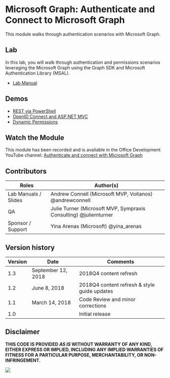 # Microsoft Graph: Authenticate and Connect to Microsoft Graph

This module walks through authentication scenarios with Microsoft Graph.

## Lab

In this lab, you will walk through authentication and permissions scenarios leveraging the Microsoft Graph using the Graph SDK and Microsoft Authentication Library (MSAL).

- [Lab Manual](./Lab.md)

## Demos

- [REST via PowerShell](./Demos/01-rest-via-powershell)
- [OpenID Connect and ASP.NET MVC](./Demos/02-openid-connect)
- [Dynamic Permissions](./Demos/03-dynamic-permissions)

## Watch the Module

This module has been recorded and is available in the Office Development YouTube channel: [Authenticate and connect with Microsoft Graph](https://www.youtube.com/watch?v=QZHNPr7TRPU)

## Contributors

|        Roles         |                            Author(s)                             |
| -------------------- | ---------------------------------------------------------------- |
| Lab Manuals / Slides | Andrew Connell (Microsoft MVP, Voitanos) @andrewconnell          |
| QA                   | Julie Turner (Microsoft MVP, Sympraxis Consulting) @juliemturner |
| Sponsor / Support    | Yina Arenas (Microsoft) @yina_arenas                             |

## Version history

| Version |        Date        |                   Comments                   |
| ------- | ------------------ | -------------------------------------------- |
| 1.3     | September 12, 2018 | 2018Q4 content refresh                       |
| 1.2     | June 8, 2018       | 2018Q4 content refresh & style guide updates |
| 1.1     | March 14, 2018     | Code Review and minor corrections            |
| 1.0     |                    | Initial release                              |

## Disclaimer

**THIS CODE IS PROVIDED *AS IS* WITHOUT WARRANTY OF ANY KIND, EITHER EXPRESS OR IMPLIED, INCLUDING ANY IMPLIED WARRANTIES OF FITNESS FOR A PARTICULAR PURPOSE, MERCHANTABILITY, OR NON-INFRINGEMENT.**

<img src="https://telemetry.sharepointpnp.com/msgraph-training-authentication" />